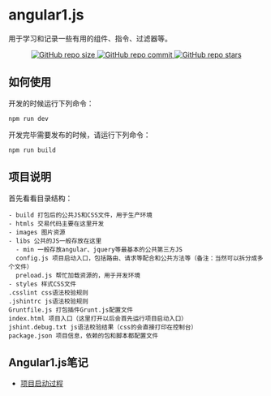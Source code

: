 # angular1.js
用于学习和记录一些有用的组件、指令、过滤器等。

<p align="center">
    <a href="https://github.com/keep-study/angular1.js/graphs/code-frequency" target='_blank'>
        <img alt="GitHub repo size" src="https://img.shields.io/github/repo-size/keep-study/angular1.js">
    </a>
    <a href="https://github.com/keep-study/angular1.js/graphs/commit-activity" target='_blank'>
        <img alt="GitHub repo commit" src="https://img.shields.io/github/last-commit/keep-study/angular1.js">
    </a>
    <a href="https://github.com/keep-study/angular1.js" target='_blank'>
        <img alt="GitHub repo stars" src="https://img.shields.io/github/stars/keep-study/angular1.js?style=social">
    </a>
</p >

## 如何使用

开发的时候运行下列命令：

```
npm run dev
```

开发完毕需要发布的时候，请运行下列命令：

```
npm run build
```

## 项目说明

首先看看目录结构：

    - build 打包后的公共JS和CSS文件，用于生产环境
    - htmls 交易代码主要在这里开发
    - images 图片资源
    - libs 公共的JS一般存放在这里
      - min 一般存放angular、jquery等最基本的公共第三方JS
      config.js 项目启动入口，包括路由、请求等配合和公共方法等（备注：当然可以拆分成多个文件）
      preload.js 帮忙加载资源的，用于开发环境
    - styles 样式CSS文件
    .csslint css语法校验规则
    .jshintrc js语法校验规则
    Gruntfile.js 打包插件Grunt.js配置文件
    index.html 项目入口（这里打开以后会首先运行项目启动入口）
    jshint.debug.txt js语法校验结果（css的会直接打印在控制台）
    package.json 项目信息，依赖的包和脚本都配置文件

## Angular1.js笔记

- [项目启动过程](./notebook/run.md)
